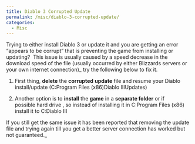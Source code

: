 ```yaml
---
title: Diablo 3 Corrupted Update
permalink: /misc/diablo-3-corrupted-update/
categories:
  - Misc
---
```

Trying to either install Diablo 3 or update it and you are getting an error &#8220;appears to be corrupt&#8221; that is preventing the game from installing or updating?  This issue is usually caused by a speed decrease in the download speed of the file (usually occurred by either Blizzards servers or your own internet connection)_ try the following below to fix it.

  1. First thing, **delete** the **corrupted** **update** file and resume your Diablo install/update (C:Program Files (x86)Diablo IIIUpdates)

  1. Another option is to **install** the **game** in a **separate folder** or if possible hard drive , so instead of installing it in C:Program Files (x86) install it to C:Diablo III

If you still get the same issue it has been reported that removing the update file and trying again till you get a better server connection has worked but not guaranteed._
